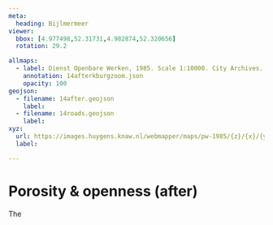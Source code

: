 ```yaml
---
meta:
  heading: Bijlmermeer
viewer:
  bbox: [4.977498,52.31731,4.982874,52.320656]
  rotation: 29.2

allmaps:
  - label: Dienst Openbare Werken, 1985. Scale 1:10000. City Archives. Stadsarchief Amsterdam. NL Architects. 2016. Klieburg, Amsterdam Zuidoost.
    annotation: 14afterkburgzoom.json
    opacity: 100
geojson:
  - filename: 14after.geojson
    label: 
  - filename: 14roads.geojson
    label: 
xyz:
  url: https://images.huygens.knaw.nl/webmapper/maps/pw-1985/{z}/{x}/{y}.png
  label: 

---
```

# Porosity & openness (after)
The 
